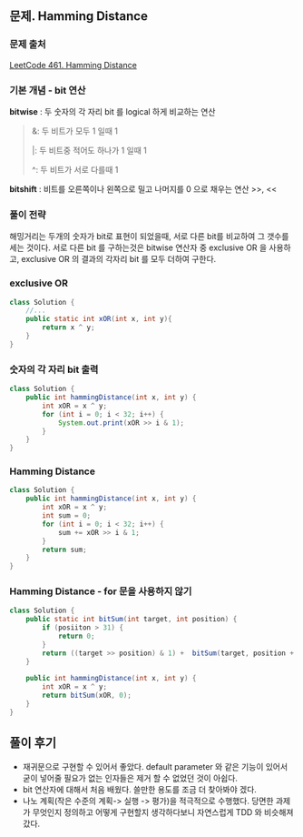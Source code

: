 ## 문제. Hamming Distance

### 문제 출처

 [LeetCode 461. Hamming Distance](https://leetcode.com/problems/hamming-distance/)

### 기본 개념 -  bit 연산

**bitwise** : 두 숫자의 각 자리 bit 를 logical 하게 비교하는 연산

> &: 두 비트가 모두 1 일때 1
>
> |: 두 비트중 적어도 하나가 1 일때 1
>
> ^: 두 비트가 서로 다를때 1

**bitshift** : 비트를 오른쪽이나 왼쪽으로 밀고 나머지를 0 으로 채우는 연산 >>, <<

### 풀이 전략

해밍거리는 두개의 숫자가 bit로 표현이 되었을때, 서로 다른 bit를 비교하여 그 갯수를 세는 것이다. 서로 다른 bit 를 구하는것은 bitwise 연산자 중 exclusive OR 을 사용하고, exclusive OR 의 결과의 각자리 bit 를 모두 더하여 구한다.   

### exclusive OR

```java
class Solution {
    //...
    public static int xOR(int x, int y){
        return x ^ y;
    }
}
```

### 숫자의 각 자리 bit 출력

```java
class Solution {
	public int hammingDistance(int x, int y) {
        int xOR = x ^ y;
        for (int i = 0; i < 32; i++) {
            System.out.print(xOR >> i & 1);
        }
    }
}
```

### Hamming Distance

```java
class Solution {
	public int hammingDistance(int x, int y) {
        int xOR = x ^ y;
        int sum = 0;
        for (int i = 0; i < 32; i++) {
            sum += xOR >> i & 1;
        }
        return sum;
    }
}
```

### Hamming Distance - for 문을 사용하지 않기

```java
class Solution {
    public static int bitSum(int target, int position) {
    	if (posiiton > 31) {
            return 0;
        }
        return ((target >> position) & 1) +  bitSum(target, position + 1);
    }
    
	public int hammingDistance(int x, int y) {
 		int xOR = x ^ y;
        return bitSum(xOR, 0);
    }
}
```

## 풀이 후기

- 재귀문으로 구현할 수 있어서 좋았다. default parameter 와 같은 기능이 있어서 굳이 넣어줄 필요가 없는 인자들은 제거 할 수 없었던 것이 아쉽다.
- bit 연산자에 대해서 처음 배웠다. 쓸만한 용도를 조금 더 찾아봐야 겠다.
- 나노 계획(작은 수준의 계획-> 실행 -> 평가)을 적극적으로 수행했다. 당면한 과제가 무엇인지 정의하고 어떻게 구현할지 생각하다보니 자연스럽게 TDD 와 비슷해져갔다.